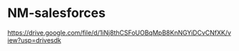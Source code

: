 # NM-salesforces

https://drive.google.com/file/d/1iNj8thCSFoUOBqMpB8KnNGYiDCvCNfXK/view?usp=drivesdk
